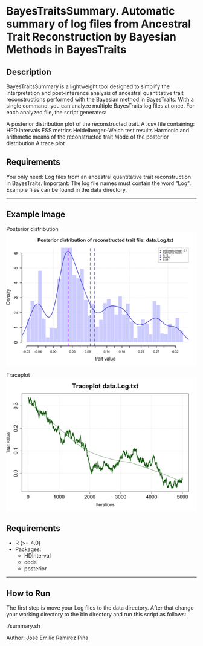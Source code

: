# BayesTraitsSummary. Automatic summary of log files from Ancestral Trait Reconstruction by Bayesian Methods in BayesTraits

## Description

BayesTraitsSummary is a lightweight tool designed to simplify the interpretation and post-inference analysis of ancestral quantitative trait reconstructions performed with the Bayesian method in BayesTraits.
With a single command, you can analyze multiple BayesTraits log files at once.
For each analyzed file, the script generates:

A posterior distribution plot of the reconstructed trait.
A .csv file containing:
HPD intervals
ESS metrics
Heidelberger–Welch test results
Harmonic and arithmetic means of the reconstructed trait
Mode of the posterior distribution
A trace plot

## Requirements

You only need:
Log files from an ancestral quantitative trait reconstruction in BayesTraits.
Important: The log file names must contain the word "Log".
Example files can be found in the data directory.

---

## Example Image

Posterior distribution
![Example](Example_output_distribution.png)

Traceplot
![Example](Example_output_traceplot.png)

## Requirements

- R (>= 4.0)
- Packages:
  - HDInterval
  - coda
  - posterior

---

## How to Run

The first step is move your Log files to the data directory. After that change your working directory to the bin directory and run this 
script as follows:

./summary.sh

Author: José Emilio Ramírez Piña
